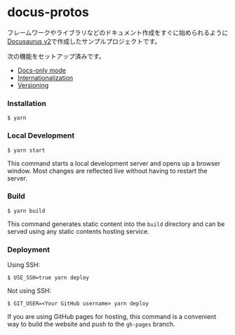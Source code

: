 # docus-protos

フレームワークやライブラリなどのドキュメント作成をすぐに始められるように[Docusaurus v2](https://docusaurus.io/)で作成したサンプルプロジェクトです。

次の機能をセットアップ済みです。

- [Docs-only mode](https://docusaurus.io/docs/docs-introduction#docs-only-mode)
- [Internationalization](https://docusaurus.io/docs/i18n/introduction)
- [Versioning](https://docusaurus.io/docs/versioning)

### Installation

```
$ yarn
```

### Local Development

```
$ yarn start
```

This command starts a local development server and opens up a browser window. Most changes are reflected live without having to restart the server.

### Build

```
$ yarn build
```

This command generates static content into the `build` directory and can be served using any static contents hosting service.

### Deployment

Using SSH:

```
$ USE_SSH=true yarn deploy
```

Not using SSH:

```
$ GIT_USER=<Your GitHub username> yarn deploy
```

If you are using GitHub pages for hosting, this command is a convenient way to build the website and push to the `gh-pages` branch.
